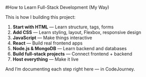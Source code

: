 #How to Learn Full-Stack Development (My Way)

This is how I building this project:

1. **Start with HTML** — Learn structure, tags, forms
2. **Add CSS** — Learn styling, layout, Flexbox, responsive design
3. **JavaScript** — Make things interactive
4. **React** — Build real frontend apps
5. **Node.js & MongoDB** — Learn backend and databases
6. **Build full-stack projects** — Connect frontend + backend
7. **Host everything** — Make it live

And I’m documenting each step right here — in CodeJourney.
